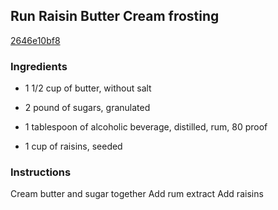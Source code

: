 ## Run Raisin Butter Cream frosting

[2646e10bf8](https://cookpad.com/us/recipes/333929-run-raisin-butter-cream-frosting)

### Ingredients

 - 1 1/2 cup of butter, without salt

 - 2 pound of sugars, granulated

 - 1 tablespoon of alcoholic beverage, distilled, rum, 80 proof

 - 1 cup of raisins, seeded

### Instructions

Cream butter and sugar together Add rum extract Add raisins